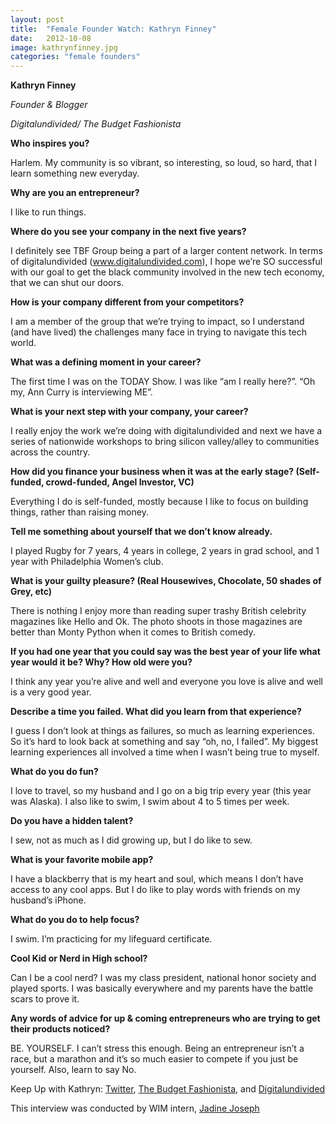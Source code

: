 ```yaml
---
layout: post
title:  "Female Founder Watch: Kathryn Finney"
date:   2012-10-08
image: kathrynfinney.jpg
categories: "female founders"
---
```


__Kathryn Finney__

_Founder & Blogger_

_Digitalundivided/ The Budget Fashionista_ 
 
__Who inspires you?__

Harlem. My community is so vibrant, so interesting, so loud, so hard, that I learn something new everyday.
 
__Why are you an entrepreneur?__

I like to run things.
 
__Where do you see your company in the next five years?__

I definitely see TBF Group being a part of a larger content network. In terms of digitalundivided (www.digitalundivided.com), I hope we’re SO successful with our  goal to get the black community involved in the new tech economy, that we can shut our doors.
 
__How is your company different from your competitors?__

I am a member of the group that we’re trying to impact, so I understand (and have lived) the challenges many face in trying to navigate this tech world.
 
__What was a defining moment in your career?__

The first time I was on the TODAY Show. I was like “am I really here?”. “Oh my, Ann Curry is interviewing ME”.  
 
__What is your next step with your company, your career?__

I really enjoy the work we’re doing with digitalundivided and next we have a series of nationwide workshops to bring silicon valley/alley to communities across the country.  
 
__How did you finance your business when it was at the early stage? (Self-funded, crowd-funded, Angel Investor, VC)__

Everything I do is self-funded, mostly because I like to focus on building things, rather than raising money.
 
__Tell me something about yourself that we don’t know already.__

I played Rugby for 7 years, 4 years in college, 2 years in grad school, and 1 year with Philadelphia Women’s club.
 
__What is your guilty pleasure? (Real Housewives, Chocolate, 50 shades of Grey, etc)__

There is nothing I enjoy more  than reading super trashy British celebrity magazines like Hello and Ok. The photo shoots in those magazines are better than Monty Python when it comes to British comedy.
 
__If you had one year that you could say was the best year of your life what year would it be? Why? How old were you?__

I think any year you’re alive and well and everyone you love is alive and well is a very good year.
 
__Describe a time you failed. What did you learn from that experience?__

I guess I don’t look at things as failures, so much as learning experiences. So it’s hard to look back at something and say “oh, no, I failed”.  My biggest learning experiences all involved a time when I wasn’t being true to myself.
 
__What do you do fun?__

I love to travel, so my husband and I go on a big trip every year (this year was Alaska).  I also like to swim, I swim about 4 to 5 times per week.
 
__Do you have a hidden talent?__

I sew, not as much as I did growing up, but I do like to sew.
 
__What is your favorite mobile app?__

I have a blackberry that is my heart and soul, which means I don’t have access to any cool apps.  But I do like to play words with friends on my husband’s iPhone.
 
__What do you do to help focus?__

I swim. I’m practicing for my lifeguard certificate.
 
__Cool Kid or Nerd in High school?__

Can I be a cool nerd? I was my class president, national honor society and played sports. I was basically everywhere and my parents have the battle scars to prove it.
 
__Any words of advice for up & coming entrepreneurs who are trying to get their products noticed?__

BE. YOURSELF. I can’t stress this enough. Being an entrepreneur isn’t a race, but a marathon and it’s so much easier to compete if you just be yourself. Also, learn to say No.
 
Keep Up with Kathryn: [Twitter][ttr], [The Budget Fashionista][tbf], and [Digitalundivided][du]
 
This interview was conducted by WIM intern, [Jadine Joseph][jadine]


[ttr]: https://twitter.com/kathrynfinney
[tbf]: http://www.thebudgetfashionista.com/
[du]: http://www.digitalundivided.com/
[jadine]: https://twitter.com/JadELITE

